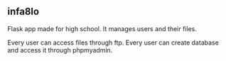 ## infa8lo
Flask app made for high school.
It manages users and their files. 

Every user can access files through ftp. 
Every user can create database and access it through phpmyadmin.

